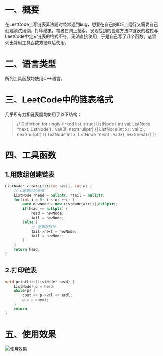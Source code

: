 ﻿# 一、概要
在LeetCode上写链表算法题时经常遇到bug，想要在自己的IDE上运行又需要自己创建测试用例，打印结果。笔者在网上搜索，发现找到的创建方法中链表的格式与LeetCode中定义链表的格式不符，无法直接使用，于是自己写了几个函数。这里列出常用工具函数方便以后使用。

# 二、语言类型
所列工具函数均使用C++语言。

# 三、LeetCode中的链表格式
几乎所有力扣链表题均使用了以下结构：

>// Definition for singly-linked list.
>struct ListNode {
        int val;
        ListNode *next;
        ListNode() : val(0), next(nullptr) {}
        ListNode(int x) : val(x), next(nullptr) {}
        ListNode(int x, ListNode *next) : val(x), next(next) {}
    };
# 四、工具函数
## 1.用数组创建链表
~~~cpp
ListNode* createList(int arr[], int n) {
    // n是数组的长度
    ListNode *head = nullptr, *tail = nullptr;
    for(int i = 0; i < n; ++i) {
        auto newNode = new ListNode(arr[i],nullptr);
        if(head == nullptr) {
            head = newNode;
            tail = newNode;
        }else {
            // 更新尾指针
            tail->next = newNode;
            tail = newNode;
        }
    }
    return head;
}
~~~

## 2.打印链表
~~~cpp
void printList(ListNode* head) {
    ListNode* p = head;
    while(p) {
        cout << p->val << endl;
        p = p->next;
    }
    return;
}
~~~

# 五、使用效果
![使用效果](https://img-blog.csdnimg.cn/963ed5a9e35c4ec1906de1c0b16216e7.png)

